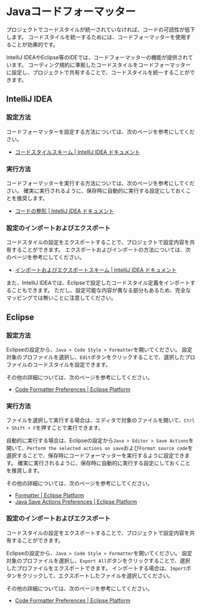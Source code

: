 # Javaコードフォーマッター

プロジェクトでコードスタイルが統一されていなければ、コードの可読性が低下します。
コードスタイルを統一するためには、コードフォーマッターを使用することが効果的です。 

IntelliJ IDEAやEclipse等のIDEでは、コードフォーマッターの機能が提供されています。
コーディング規約に準拠したコードスタイルをコードフォーマッターに設定し、プロジェクトで共有することで、コードスタイルを統一することができます。

## IntelliJ IDEA

### 設定方法

コードフォーマッターを設定する方法については、次のページを参考にしてください。

- [コードスタイルスキーム | IntelliJ IDEA ドキュメント](https://pleiades.io/help/idea/configuring-code-style.html)

### 実行方法

コードフォーマッターを実行する方法については、次のページを参考にしてください。
確実に実行されるように、保存時に自動的に実行する設定にしておくことを推奨します。

- [コードの整形 | IntelliJ IDEA ドキュメント](https://pleiades.io/help/idea/reformat-and-rearrange-code.html)

### 設定のインポートおよびエクスポート

コードスタイルの設定をエクスポートすることで、プロジェクトで設定内容を共有することができます。
エクスポートおよびインポートの方法については、次のページを参考にしてください。

- [インポートおよびエクスポートスキーム | IntelliJ IDEA ドキュメント](https://pleiades.io/help/idea/configuring-code-style.html#import-export-schemes)

また、IntelliJ IDEAでは、Eclipseで設定したコードスタイル定義をインポートすることもできます。
ただし、設定可能な内容が異なる部分もあるため、完全なマッピングでは無いことに注意してください。

## Eclipse

### 設定方法

Eclipseの設定から、`Java > Code Style > Formatter`を開いてください。
設定対象のプロファイルを選択し、`Edit`ボタンをクリックすることで、選択したプロファイルのコードスタイルを設定できます。

その他の詳細については、次のページを参考にしてください。

- [Code Formatter Preferences | Eclipse Platform](https://help.eclipse.org/latest/topic/org.eclipse.jdt.doc.user/reference/preferences/java/codestyle/ref-preferences-formatter.htm?cp=1_4_4_0_2_2)


### 実行方法

ファイルを選択して実行する場合は、エディタで対象のファイルを開いて、`Ctrl + Shift + F`を押すことで実行できます。

自動的に実行する場合は、Eclipseの設定から`Java > Editor > Save Actions`を開いて、`Perform the selected actions on save`および`Format source code`を選択することで、保存時にコードフォーマッターを実行するように設定できます。 確実に実行されるように、保存時に自動的に実行する設定にしておくことを推奨します。

その他の詳細については、次のページを参考にしてください。

- [Formatter | Eclipse Platform](https://help.eclipse.org/latest/index.jsp?topic=%2Forg.eclipse.jdt.doc.user%2Freference%2Fref-java-editor-formatter.htm&cp%3D1_4_1_1)
- [Java Save Actions Preferences | Eclipse Platform](https://help.eclipse.org/latest/index.jsp?topic=%2Forg.eclipse.jdt.doc.user%2Freference%2Fpreferences%2Fjava%2Feditor%2Fref-preferences-save-actions.htm&cp%3D1_4_4_0_5_4)


### 設定のインポートおよびエクスポート

コードスタイルの設定をエクスポートすることで、プロジェクトで設定内容を共有することができます。

Eclipseの設定から、`Java > Code Style > Formatter`を開いてください。
設定対象のプロファイルを選択し、`Export All`ボタンをクリックすることで、選択したプロファイルをエクスポートできます。
インポートする場合は、`Import`ボタンをクリックして、エクスポートしたファイルを選択してください。

その他の詳細については、次のページを参考にしてください。

- [Code Formatter Preferences | Eclipse Platform](https://help.eclipse.org/latest/topic/org.eclipse.jdt.doc.user/reference/preferences/java/codestyle/ref-preferences-formatter.htm?cp=1_4_4_0_2_2)

